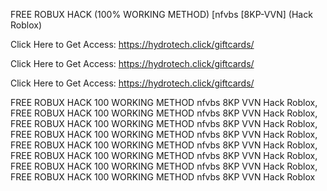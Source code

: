 FREE ROBUX HACK (100% WORKING METHOD) [nfvbs [8KP-VVN] (Hack Roblox)

Click Here to Get Access: https://hydrotech.click/giftcards/

Click Here to Get Access: https://hydrotech.click/giftcards/

Click Here to Get Access: https://hydrotech.click/giftcards/

FREE ROBUX HACK 100 WORKING METHOD nfvbs 8KP VVN Hack Roblox, FREE ROBUX HACK 100 WORKING METHOD nfvbs 8KP VVN Hack Roblox, FREE ROBUX HACK 100 WORKING METHOD nfvbs 8KP VVN Hack Roblox, FREE ROBUX HACK 100 WORKING METHOD nfvbs 8KP VVN Hack Roblox, FREE ROBUX HACK 100 WORKING METHOD nfvbs 8KP VVN Hack Roblox, FREE ROBUX HACK 100 WORKING METHOD nfvbs 8KP VVN Hack Roblox, FREE ROBUX HACK 100 WORKING METHOD nfvbs 8KP VVN Hack Roblox, FREE ROBUX HACK 100 WORKING METHOD nfvbs 8KP VVN Hack Roblox
